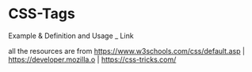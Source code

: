 
# CSS-Tags


Example & Definition and Usage _ Link

all the resources are from https://www.w3schools.com/css/default.asp | https://developer.mozilla.o | https://css-tricks.com/
